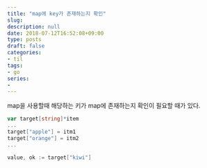 ```yaml
---
title: "map에 key가 존재하는지 확인"
slug: 
description: null
date: 2018-07-12T16:52:08+09:00
type: posts
draft: false 
categories:
- til
tags:
- go
series:
-
---
```


map을 사용할때 해당하는 키가 map에 존재하는지 확인이 필요할 때가 있다.

```go
var target[string]*item
...
target["apple"] = itm1
target["orange"] = itm2
...

value, ok := target["kiwi"]
```

